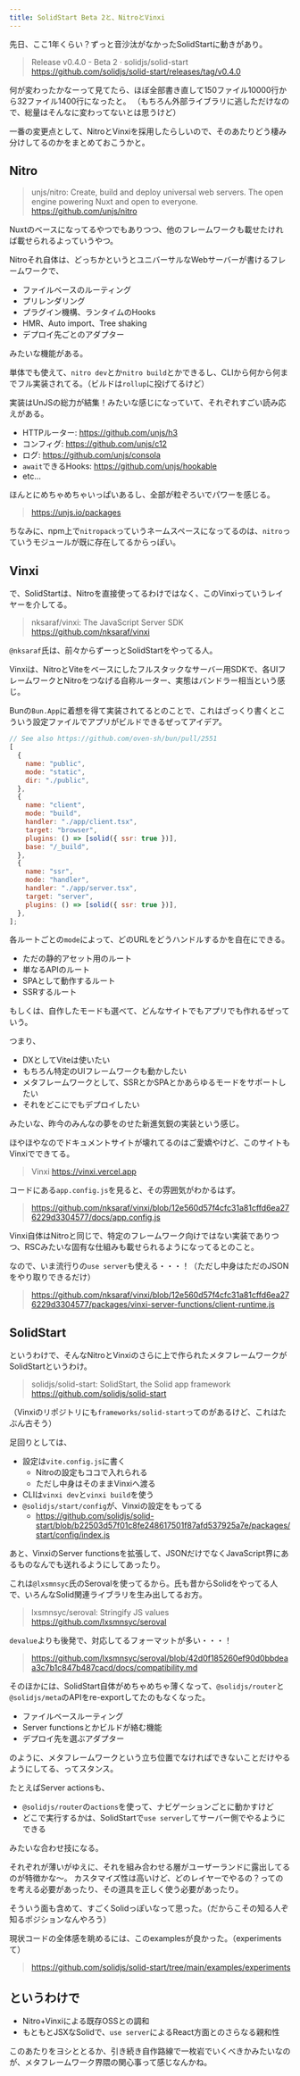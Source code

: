 ```yaml
---
title: SolidStart Beta 2と、NitroとVinxi
---
```


先日、ここ1年くらい？ずっと音沙汰がなかったSolidStartに動きがあり。

> Release v0.4.0 - Beta 2 · solidjs/solid-start
> https://github.com/solidjs/solid-start/releases/tag/v0.4.0

何が変わったかなーって見てたら、ほぼ全部書き直して150ファイル10000行から32ファイル1400行になったと。 （もちろん外部ライブラリに逃しただけなので、総量はそんなに変わってないとは思うけど）

一番の変更点として、NitroとVinxiを採用したらしいので、そのあたりどう棲み分けしてるのかをまとめておこうかと。

## Nitro

> unjs/nitro: Create, build and deploy universal web servers. The open engine powering Nuxt and open to everyone.
> https://github.com/unjs/nitro

Nuxtのベースになってるやつでもありつつ、他のフレームワークも載せたければ載せられるよっていうやつ。

Nitroそれ自体は、どっちかというとユニバーサルなWebサーバーが書けるフレームワークで、

- ファイルベースのルーティング
- プリレンダリング
- プラグイン機構、ランタイムのHooks
- HMR、Auto import、Tree shaking
- デプロイ先ごとのアダプター

みたいな機能がある。

単体でも使えて、`nitro dev`とか`nitro build`とかできるし、CLIから何から何までフル実装されてる。（ビルドは`rollup`に投げてるけど）

実装はUnJSの総力が結集！みたいな感じになっていて、それぞれすごい読み応えがある。

- HTTPルーター: https://github.com/unjs/h3
- コンフィグ: https://github.com/unjs/c12
- ログ: https://github.com/unjs/consola
- `await`できるHooks: https://github.com/unjs/hookable
- etc...

ほんとにめちゃめちゃいっぱいあるし、全部が粒ぞろいでパワーを感じる。

> https://unjs.io/packages

ちなみに、npm上で`nitropack`っていうネームスペースになってるのは、`nitro`っていうモジュールが既に存在してるからっぽい。

## Vinxi

で、SolidStartは、Nitroを直接使ってるわけではなく、このVinxiっていうレイヤーを介してる。

> nksaraf/vinxi: The JavaScript Server SDK
> https://github.com/nksaraf/vinxi

`@nksaraf`氏は、前々からずーっとSolidStartをやってる人。

Vinxiは、NitroとViteをベースにしたフルスタックなサーバー用SDKで、各UIフレームワークとNitroをつなげる自称ルーター、実態はバンドラー相当という感じ。

Bunの`Bun.App`に着想を得て実装されてるとのことで、これはざっくり書くとこういう設定ファイルでアプリがビルドできるぜってアイデア。

```js
// See also https://github.com/oven-sh/bun/pull/2551
[
  {
    name: "public",
    mode: "static",
    dir: "./public",
  },
  {
    name: "client",
    mode: "build",
    handler: "./app/client.tsx",
    target: "browser",
    plugins: () => [solid({ ssr: true })],
    base: "/_build",
  },
  {
    name: "ssr",
    mode: "handler",
    handler: "./app/server.tsx",
    target: "server",
    plugins: () => [solid({ ssr: true })],
  },
];
```

各ルートごとの`mode`によって、どのURLをどうハンドルするかを自在にできる。

- ただの静的アセット用のルート
- 単なるAPIのルート
- SPAとして動作するルート
- SSRするルート

もしくは、自作したモードも選べて、どんなサイトでもアプリでも作れるぜっていう。

つまり、

- DXとしてViteは使いたい
- もちろん特定のUIフレームワークも動かしたい
- メタフレームワークとして、SSRとかSPAとかあらゆるモードをサポートしたい
- それをどこにでもデプロイしたい

みたいな、昨今のみんなの夢をのせた新進気鋭の実装という感じ。

ほやほやなのでドキュメントサイトが壊れてるのはご愛嬌やけど、このサイトもVinxiでできてる。

> Vinxi
> https://vinxi.vercel.app

コードにある`app.config.js`を見ると、その雰囲気がわかるはず。

> https://github.com/nksaraf/vinxi/blob/12e560d57f4cfc31a81cffd6ea276229d3304577/docs/app.config.js

Vinxi自体はNitroと同じで、特定のフレームワーク向けではない実装でありつつ、RSCみたいな固有な仕組みも載せられるようになってるとのこと。

なので、いま流行りの`use server`も使える・・・！（ただし中身はただのJSONをやり取りできるだけ）

> https://github.com/nksaraf/vinxi/blob/12e560d57f4cfc31a81cffd6ea276229d3304577/packages/vinxi-server-functions/client-runtime.js

## SolidStart

というわけで、そんなNitroとVinxiのさらに上で作られたメタフレームワークがSolidStartというわけ。

> solidjs/solid-start: SolidStart, the Solid app framework
> https://github.com/solidjs/solid-start 

（Vinxiのリポジトリにも`frameworks/solid-start`ってのがあるけど、これはたぶん古そう）

足回りとしては、

- 設定は`vite.config.js`に書く
  - Nitroの設定もココで入れられる
  - ただし中身はそのままVinxiへ渡る
- CLIは`vinxi dev`と`vinxi build`を使う
- `@solidjs/start/config`が、Vinxiの設定をもってる
  - https://github.com/solidjs/solid-start/blob/b22503d57f01c8fe248617501f87afd537925a7e/packages/start/config/index.js

あと、VinxiのServer functionsを拡張して、JSONだけでなくJavaScript界にあるものなんでも送れるようにしてあったり。

これは`@lxsmnsyc`氏のSerovalを使ってるから。氏も昔からSolidをやってる人で、いろんなSolid関連ライブラリを生み出してるお方。

> lxsmnsyc/seroval: Stringify JS values
> https://github.com/lxsmnsyc/seroval

`devalue`よりも後発で、対応してるフォーマットが多い・・・！

> https://github.com/lxsmnsyc/seroval/blob/42d0f185260ef90d0bbdeaa3c7b1c847b487cacd/docs/compatibility.md

そのほかには、SolidStart自体がめちゃめちゃ薄くなって、`@solidjs/router`と`@solidjs/meta`のAPIをre-exportしてたのもなくなった。

- ファイルベースルーティング
- Server functionsとかビルドが絡む機能
- デプロイ先を選ぶアダプター

のように、メタフレームワークという立ち位置でなければできないことだけやるようにしてる、ってスタンス。

たとえばServer actionsも、

- `@solidjs/router`の`actions`を使って、ナビゲーションごとに動かすけど
- どこで実行するかは、SolidStartで`use server`してサーバー側でやるようにできる

みたいな合わせ技になる。

それぞれが薄いがゆえに、それを組み合わせる層がユーザーランドに露出してるのが特徴かな〜。
カスタマイズ性は高いけど、どのレイヤーでやるの？ってのを考える必要があったり、その道具を正しく使う必要があったり。

そういう面も含めて、すごくSolidっぽいなって思った。（だからこその知る人ぞ知るポジションなんやろう）

現状コードの全体感を眺めるには、このexamplesが良かった。（experimentsて）

> https://github.com/solidjs/solid-start/tree/main/examples/experiments

## というわけで

- Nitro+Vinxiによる既存OSSとの調和
- もともとJSXなSolidで、`use server`によるReact方面とのさらなる親和性

このあたりをヨシととるか、引き続き自作路線で一枚岩でいくべきかみたいなのが、メタフレームワーク界隈の関心事って感じなんかね。

